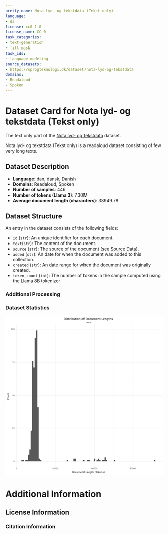 ```yaml
---
pretty_name: Nota lyd- og tekstdata (Tekst only)
language:
- da
license: cc0-1.0
license_name: CC-0
task_categories:
- text-generation
- fill-mask
task_ids:
- language-modeling
source_datasets:
- https://sprogteknologi.dk/dataset/nota-lyd-og-tekstdata
domains:
- Readaloud
- Spoken
---
```


# Dataset Card for Nota lyd- og tekstdata (Tekst only)

<!-- START-SHORT DESCRIPTION -->
The text only part of the [Nota lyd- og tekstdata](https://sprogteknologi.dk/dataset/nota-lyd-og-tekstdata) dataset. 
<!-- END-SHORT DESCRIPTION -->

Nota lyd- og tekstdata (Tekst only) is a readaloud dataset consisting of few very long texts.




## Dataset Description

<!-- START-DESC-STATS -->
- **Language**: dan, dansk, Danish
- **Domains**: Readaloud, Spoken
- **Number of samples**: 446
- **Number of tokens (Llama 3)**: 7.30M
- **Average document length (characters)**: 38949.78
<!-- END-DESC-STATS -->


## Dataset Structure
An entry in the dataset consists of the following fields:

- `id` (`str`): An unique identifier for each document.
- `text`(`str`): The content of the document.
- `source` (`str`): The source of the document (see [Source Data](#source-data)).
- `added` (`str`): An date for when the document was added to this collection.
- `created` (`str`): An date range for when the document was originally created.
- `token_count` (`int`): The number of tokens in the sample computed using the Llama 8B tokenizer


### Additional Processing


### Dataset Statistics

<!-- START-DATASET PLOTS -->
<p align="center">
<img src="./images/dist_document_length.png" width="600" style="margin-right: 10px;" />
</p>
<!-- END-DATASET PLOTS -->


# Additional Information

## License Information


### Citation Information
